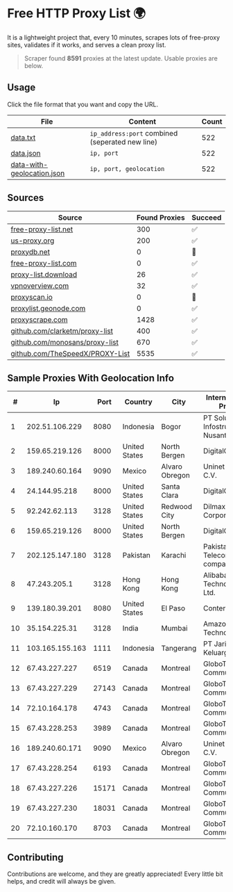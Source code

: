 
# Free HTTP Proxy List 🌍

It is a lightweight project that, every 10 minutes, scrapes lots of free-proxy sites, validates if it works, and serves a clean proxy list.


> Scraper found **8591** proxies at the latest update. Usable proxies are below.

## Usage

Click the file format that you want and copy the URL.


|File|Content|Count|
|----|-------|-----|
|[data.txt](https://raw.githubusercontent.com/themiralay/Proxy-List-World/master/data.txt)|`ip_address:port` combined (seperated new line)|522|
|[data.json](https://raw.githubusercontent.com/themiralay/Proxy-List-World/master/data.json)|`ip, port`|522|
|[data-with-geolocation.json](https://raw.githubusercontent.com/themiralay/Proxy-List-World/master/data-with-geolocation.json)|`ip, port, geolocation`|522|

## Sources

|Source|Found Proxies|Succeed|
|------|-------------|-------|
|[free-proxy-list.net](https://free-proxy-list.net)|300|✅|
|[us-proxy.org](https://www.us-proxy.org)|200|✅|
|[proxydb.net](http://proxydb.net)|0|🚫|
|[free-proxy-list.com](https://free-proxy-list.com/?page=&port=&type%5B%5D=http&type%5B%5D=https&up_time=0&search=Search)|0|✅|
|[proxy-list.download](https://www.proxy-list.download/HTTP)|26|✅|
|[vpnoverview.com](https://vpnoverview.com/privacy/anonymous-browsing/free-proxy-servers)|32|✅|
|[proxyscan.io](https://www.proxyscan.io)|0|🚫|
|[proxylist.geonode.com](https://proxylist.geonode.com/api/proxy-list?limit=300&page=1&sort_by=lastChecked&sort_type=desc&protocols=http,https)|0|✅|
|[proxyscrape.com](https://api.proxyscrape.com/v2/?request=displayproxies&protocol=http&timeout=10000&country=all&ssl=all&anonymity=all)|1428|✅|
|[github.com/clarketm/proxy-list](https://raw.githubusercontent.com/clarketm/proxy-list/master/proxy-list-raw.txt)|400|✅|
|[github.com/monosans/proxy-list](https://raw.githubusercontent.com/monosans/proxy-list/main/proxies/http.txt)|670|✅|
|[github.com/TheSpeedX/PROXY-List](https://raw.githubusercontent.com/TheSpeedX/PROXY-List/master/http.txt)|5535|✅|


## Sample Proxies With Geolocation Info

|#|Ip|Port|Country|City|Internet Service Provider|
|-|--|----|-------|----|-------------------------|
|1|202.51.106.229|8080|Indonesia|Bogor|PT Solusi Infostruktur Nusantara|
|2|159.65.219.126|8000|United States|North Bergen|DigitalOcean, LLC|
|3|189.240.60.164|9090|Mexico|Alvaro Obregon|Uninet S.A. de C.V.|
|4|24.144.95.218|8000|United States|Santa Clara|DigitalOcean, LLC|
|5|92.242.62.113|3128|United States|Redwood City|Dilmax Corporation|
|6|159.65.219.126|8000|United States|North Bergen|DigitalOcean, LLC|
|7|202.125.147.180|3128|Pakistan|Karachi|Pakistan Telecommuication company limited|
|8|47.243.205.1|3128|Hong Kong|Hong Kong|Alibaba (US) Technology Co., Ltd.|
|9|139.180.39.201|8080|United States|El Paso|Conterra|
|10|35.154.225.31|3128|India|Mumbai|Amazon Technologies Inc.|
|11|103.165.155.163|1111|Indonesia|Tangerang|PT Jaringan Keluarga Bersama|
|12|67.43.227.227|6519|Canada|Montreal|GloboTech Communications|
|13|67.43.227.229|27143|Canada|Montreal|GloboTech Communications|
|14|72.10.164.178|4743|Canada|Montreal|GloboTech Communications|
|15|67.43.228.253|3989|Canada|Montreal|GloboTech Communications|
|16|189.240.60.171|9090|Mexico|Alvaro Obregon|Uninet S.A. de C.V.|
|17|67.43.228.254|6193|Canada|Montreal|GloboTech Communications|
|18|67.43.227.226|15171|Canada|Montreal|GloboTech Communications|
|19|67.43.227.230|18031|Canada|Montreal|GloboTech Communications|
|20|72.10.160.170|8703|Canada|Montreal|GloboTech Communications|



## Contributing

Contributions are welcome, and they are greatly appreciated! Every
little bit helps, and credit will always be given.

